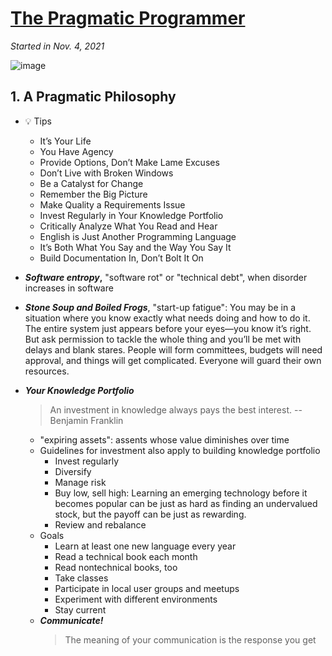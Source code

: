 # [The Pragmatic Programmer](https://github.com/askming/Personal-reading/issues/4)

_Started in Nov. 4, 2021_

![image](https://user-images.githubusercontent.com/5671771/140426361-9b465d21-0a0d-4737-9e04-55348f9e67f7.png)

## 1. A Pragmatic Philosophy

- 💡 Tips
  - It’s Your Life
  - You Have Agency
  - Provide Options, Don’t Make Lame Excuses
  - Don’t Live with Broken Windows
  - Be a Catalyst for Change
  - Remember the Big Picture
  - Make Quality a Requirements Issue
  - Invest Regularly in Your Knowledge Portfolio
  - Critically Analyze What You Read and Hear
  - English is Just Another Programming Language
  - It’s Both What You Say and the Way You Say It
  - Build Documentation In, Don’t Bolt It On

- **_Software entropy_,** "software rot" or "technical debt", when disorder increases in software
- **_Stone Soup and Boiled Frogs_**, "start-up fatigue":  You may be in a situation where you know exactly what needs doing and how to do it. The entire system just appears before your eyes—you know it’s right. But ask permission to tackle the whole thing and you’ll be met with delays and blank stares. People will form committees, budgets will need approval, and things will get complicated. Everyone will guard their own resources.
- **_Your Knowledge Portfolio_**
   > An investment in knowledge always pays the best interest. -- Benjamin Franklin
  - "expiring assets": assents whose value diminishes over time
  - Guidelines for investment also apply to building knowledge portfolio
    - Invest regularly
    - Diversify
    - Manage risk
    - Buy low, sell high: Learning an emerging technology before it becomes popular can be just as hard as finding an undervalued stock, but the payoff can be just as rewarding.
    - Review and rebalance
  - Goals
    - Learn at least one new language every year
    - Read a technical book each month
    - Read nontechnical books, too
    - Take classes
    - Participate in local user groups and meetups
    - Experiment with different environments
    - Stay current
  - _**Communicate!**_
      > The meaning of your communication is the response you get